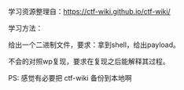 学习资源整理自：https://ctf-wiki.github.io/ctf-wiki/

学习方法：

给出一个二进制文件，要求：拿到shell，给出payload。

不会的对照wp复现，要求在复现之后能解释其过程。

PS: 感觉有必要把 ctf-wiki 备份到本地啊